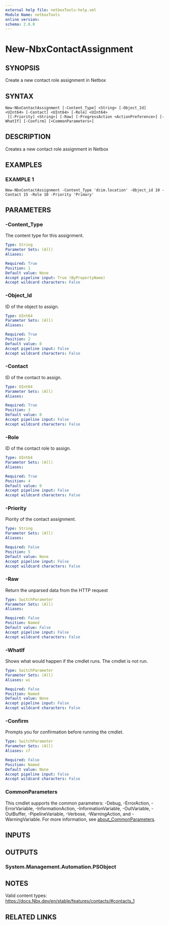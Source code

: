 ```yaml
---
external help file: netboxTools-help.xml
Module Name: netboxTools
online version:
schema: 2.0.0
---
```


# New-NbxContactAssignment

## SYNOPSIS
Create a new contact role assignment in Netbox

## SYNTAX

```
New-NbxContactAssignment [-Content_Type] <String> [-Object_Id] <UInt64> [-Contact] <UInt64> [-Role] <UInt64>
 [[-Priority] <String>] [-Raw] [-ProgressAction <ActionPreference>] [-WhatIf] [-Confirm] [<CommonParameters>]
```

## DESCRIPTION
Creates a new contact role assignment in Netbox

## EXAMPLES

### EXAMPLE 1
```
New-NbxContactAssignment -Content_Type 'dcim.location' -Object_id 10 -Contact 15 -Role 10 -Priority 'Primary'
```

## PARAMETERS

### -Content_Type
The content type for this assignment.

```yaml
Type: String
Parameter Sets: (All)
Aliases:

Required: True
Position: 1
Default value: None
Accept pipeline input: True (ByPropertyName)
Accept wildcard characters: False
```

### -Object_Id
ID of the object to assign.

```yaml
Type: UInt64
Parameter Sets: (All)
Aliases:

Required: True
Position: 2
Default value: 0
Accept pipeline input: False
Accept wildcard characters: False
```

### -Contact
ID of the contact to assign.

```yaml
Type: UInt64
Parameter Sets: (All)
Aliases:

Required: True
Position: 3
Default value: 0
Accept pipeline input: False
Accept wildcard characters: False
```

### -Role
ID of the contact role to assign.

```yaml
Type: UInt64
Parameter Sets: (All)
Aliases:

Required: True
Position: 4
Default value: 0
Accept pipeline input: False
Accept wildcard characters: False
```

### -Priority
Piority of the contact assignment.

```yaml
Type: String
Parameter Sets: (All)
Aliases:

Required: False
Position: 5
Default value: None
Accept pipeline input: False
Accept wildcard characters: False
```

### -Raw
Return the unparsed data from the HTTP request

```yaml
Type: SwitchParameter
Parameter Sets: (All)
Aliases:

Required: False
Position: Named
Default value: False
Accept pipeline input: False
Accept wildcard characters: False
```

### -WhatIf
Shows what would happen if the cmdlet runs.
The cmdlet is not run.

```yaml
Type: SwitchParameter
Parameter Sets: (All)
Aliases: wi

Required: False
Position: Named
Default value: None
Accept pipeline input: False
Accept wildcard characters: False
```

### -Confirm
Prompts you for confirmation before running the cmdlet.

```yaml
Type: SwitchParameter
Parameter Sets: (All)
Aliases: cf

Required: False
Position: Named
Default value: None
Accept pipeline input: False
Accept wildcard characters: False
```



### CommonParameters
This cmdlet supports the common parameters: -Debug, -ErrorAction, -ErrorVariable, -InformationAction, -InformationVariable, -OutVariable, -OutBuffer, -PipelineVariable, -Verbose, -WarningAction, and -WarningVariable. For more information, see [about_CommonParameters](http://go.microsoft.com/fwlink/?LinkID=113216).

## INPUTS

## OUTPUTS

### System.Management.Automation.PSObject
## NOTES
Valid content types: https://docs.Nbx.dev/en/stable/features/contacts/#contacts_1

## RELATED LINKS
